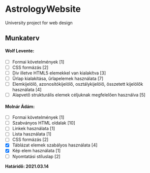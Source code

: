# AstrologyWebsite
University project for web design 

## Munkaterv 
#### Wolf Levente:
- [ ] Formai követelmények [1]
- [ ] CSS formázás [2]
- [ ] Div illetve HTML5 elemekkel van kialakítva [3]
- [ ] Űrlap kialakítása, űrlapelemek használata [7]
- [ ] Elemkijelölő, azonosítókijelölő, osztálykijelölő, összetett kijelölők használata [4]
- [ ] Alapvető strukturális elemek céljuknak megfelelően használva [5]
  
#### Molnár Ádám:        
- [ ] Formai követelmények [1]
- [ ] Szabványos HTML oldalak	[10]
- [ ] Linkek használata [1]
- [ ] Lista használata [1]
- [ ] CSS formázás [2]
- [x] Táblázat elemek szabályos használata [4]
- [x] Kép elem használata [1]
- [ ] Nyomtatási stíluslap [2]

**Határidő: 2021.03.14**
